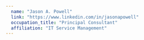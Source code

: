```yaml
---
  name: "Jason A. Powell"
  link: "https://www.linkedin.com/in/jasonapowell"
  occupation_title: "Principal Consultant"
  affiliation: "IT Service Management"
---
```

